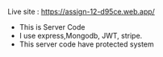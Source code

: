 Live site : https://assign-12-d95ce.web.app/

* This is Server Code
* I use express,Mongodb, JWT, stripe.
* This server code have protected system